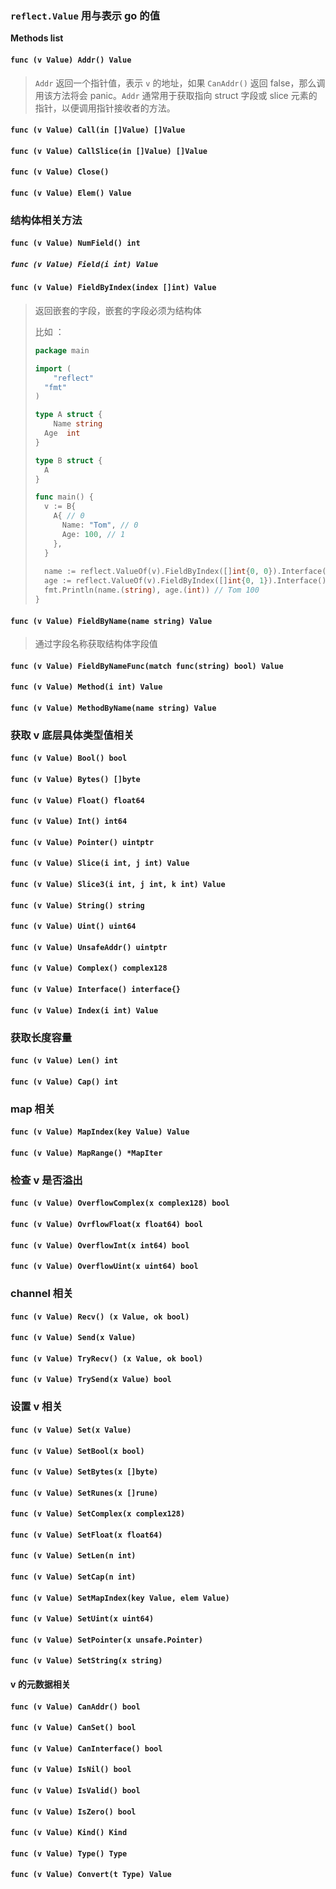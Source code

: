 ### `reflect.Value` 用与表示 go 的值



**Methods list**

#### `func (v Value) Addr() Value`

>   `Addr` 返回一个指针值，表示 `v` 的地址，如果  `CanAddr()`  返回 false，那么调用该方法将会 panic。`Addr`  通常用于获取指向 struct 字段或 slice 元素的指针，以便调用指针接收者的方法。



#### `func (v Value) Call(in []Value) []Value`

#### `func (v Value) CallSlice(in []Value) []Value`

#### `func (v Value) Close()`




#### `func (v Value) Elem() Value`



### 结构体相关方法

#### `func (v Value) NumField() int`

##### `func (v Value) Field(i int) Value`

#### `func (v Value) FieldByIndex(index []int) Value`

>   返回嵌套的字段，嵌套的字段必须为结构体
>
>   比如 ：
>
>   ```go
>   package main
>   
>   import (
>   	"reflect"
>     "fmt"
>   )
>   
>   type A struct {
>   	Name string
>     Age  int
>   }
>   
>   type B struct {
>     A
>   }
>   
>   func main() {
>     v := B{
>       A{ // 0
>         Name: "Tom", // 0
>         Age: 100, // 1
>       },
>     }
>     
>     name := reflect.ValueOf(v).FieldByIndex([]int{0, 0}).Interface()
>     age := reflect.ValueOf(v).FieldByIndex([]int{0, 1}).Interface()
>     fmt.Println(name.(string), age.(int)) // Tom 100
>   }
>   ```

#### `func (v Value) FieldByName(name string) Value`

>   通过字段名称获取结构体字段值

#### `func (v Value) FieldByNameFunc(match func(string) bool) Value`

#### `func (v Value) Method(i int) Value`

#### `func (v Value) MethodByName(name string) Value`



### 获取 v 底层具体类型值相关

#### `func (v Value) Bool() bool`

#### `func (v Value) Bytes() []byte`

#### `func (v Value) Float() float64`

#### `func (v Value) Int() int64`

#### `func (v Value) Pointer() uintptr`

#### `func (v Value) Slice(i int, j int) Value`

#### `func (v Value) Slice3(i int, j int, k int) Value`

#### `func (v Value) String() string`

#### `func (v Value) Uint() uint64`

#### `func (v Value) UnsafeAddr() uintptr`

#### `func (v Value) Complex() complex128`

#### `func (v Value) Interface() interface{}`



#### `func (v Value) Index(i int) Value`



### 获取长度容量

#### `func (v Value) Len() int`

#### `func (v Value) Cap() int`



### map 相关

#### `func (v Value) MapIndex(key Value) Value`

#### `func (v Value) MapRange() *MapIter`



### 检查 v 是否溢出

#### `func (v Value) OverflowComplex(x complex128) bool`

#### `func (v Value) OvrflowFloat(x float64) bool`

#### `func (v Value) OverflowInt(x int64) bool`

#### `func (v Value) OverflowUint(x uint64) bool`



### channel 相关

#### `func (v Value) Recv() (x Value, ok bool)`

#### `func (v Value) Send(x Value)`

#### `func (v Value) TryRecv() (x Value, ok bool)`

#### `func (v Value) TrySend(x Value) bool`



### 设置 v 相关

#### `func (v Value) Set(x Value)`

#### `func (v Value) SetBool(x bool)`

#### `func (v Value) SetBytes(x []byte)`

#### `func (v Value) SetRunes(x []rune)`

#### `func (v Value) SetComplex(x complex128)`

#### `func (v Value) SetFloat(x float64)`

#### `func (v Value) SetLen(n int)`

#### `func (v Value) SetCap(n int)`

#### `func (v Value) SetMapIndex(key Value, elem Value)`

#### `func (v Value) SetUint(x uint64)`

#### `func (v Value) SetPointer(x unsafe.Pointer)`

#### `func (v Value) SetString(x string)`



#### v 的元数据相关

#### `func (v Value) CanAddr() bool`

#### `func (v Value) CanSet() bool`

#### `func (v Value) CanInterface() bool`

#### `func (v Value) IsNil() bool`

#### `func (v Value) IsValid() bool`

#### `func (v Value) IsZero() bool`



#### `func (v Value) Kind() Kind`

#### `func (v Value) Type() Type`

#### `func (v Value) Convert(t Type) Value`









